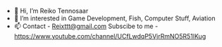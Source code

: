 - 👋 Hi, I’m Reiko Tennosaar
- 👀 I’m interested in Game Development, Fish, Computer Stuff, Aviation
- 📫 Contact - Reixttt@gmail.com
Subscibe to me - https://www.youtube.com/channel/UCfLwdqP5VjrRmNO5R51lKug

<!---
ReikoTennosaar/ReikoTennosaar is a ✨ special ✨ repository because its `README.md` (this file) appears on your GitHub profile.
You can click the Preview link to take a look at your changes.
--->
